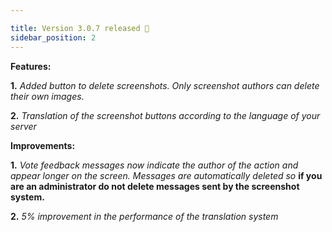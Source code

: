 ```yaml
---

title: Version 3.0.7 released 🎉
sidebar_position: 2
---
```


**Features:**

**1.** *Added button to delete screenshots. Only screenshot authors can delete their own images.*

**2.** *Translation of the screenshot buttons according to the language of your server*



**Improvements:**

**1.** *Vote feedback messages now indicate the author of the action and appear longer on the screen. Messages are automatically deleted so* **if you are an administrator do not delete messages sent by the screenshot system.**

**2.** *5% improvement in the performance of the translation system*